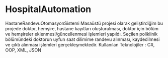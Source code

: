 # HospitalAutomation
HastaneRandevuOtomasyonSistemi
Masaüstü projesi olarak geliştirdiğim bu projede doktor, hemşire, hastane kayıtları oluşturulması, doktor için bölüm ve hemşireler eklenmesi/güncellenmesi işlemleri yapıldı. Seçilen poliklinik bölümündeki doktorun uyfun saat dilimime randevu alınması, kaydedilmesi ve çıktı alınması işlemleri gerçekleşmektedir.
Kullanılan Teknolojiler : C#, OOP, XML, JSON

